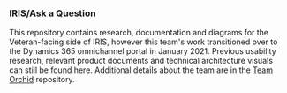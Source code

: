 
### IRIS/Ask a Question

This repository contains research, documentation and diagrams for the Veteran-facing side of IRIS, however this team's work transitioned over to the Dynamics 365 omnichannel portal in January 2021. Previous usability research, relevant product documents and technical architecture visuals can still be found here. Additional details about the team are in the [Team Orchid](https://github.com/department-of-veterans-affairs/orchid) repository.
